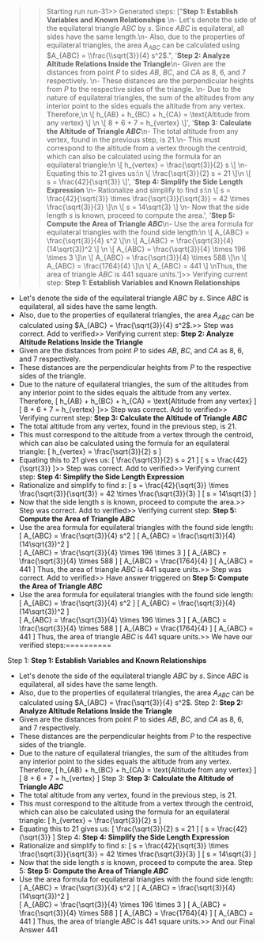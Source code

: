 >> Starting run run-31>> 
Generated steps: 
["**Step 1: Establish Variables and Known Relationships**  \n- Let's denote the side of the equilateral triangle $ABC$ by $s$. Since $ABC$ is equilateral, all sides have the same length.\n- Also, due to the properties of equilateral triangles, the area $A_{ABC}$ can be calculated using $A_{ABC} = \\frac{\\sqrt{3}}{4} s^2$.", '**Step 2: Analyze Altitude Relations Inside the Triangle**\n- Given are the distances from point $P$ to sides $AB$, $BC$, and $CA$ as 8, 6, and 7 respectively. \n- These distances are the perpendicular heights from $P$ to the respective sides of the triangle. \n- Due to the nature of equilateral triangles, the sum of the altitudes from any interior point to the sides equals the altitude from any vertex. Therefore,\n  \\[ h_{AB} + h_{BC} + h_{CA} = \\text{Altitude from any vertex} \\] \n  \\[ 8 + 6 + 7 = h_{vertex} \\]', '**Step 3: Calculate the Altitude of Triangle $ABC$**\n- The total altitude from any vertex, found in the previous step, is 21.\n- This must correspond to the altitude from a vertex through the centroid, which can also be calculated using the formula for an equilateral triangle:\n  \\[ h_{vertex} = \\frac{\\sqrt{3}}{2} s \\] \n- Equating this to 21 gives us:\n  \\[ \\frac{\\sqrt{3}}{2} s = 21 \\]\n  \\[ s = \\frac{42}{\\sqrt{3}} \\]', '**Step 4: Simplify the Side Length Expression** \n- Rationalize and simplify to find $s$:\n  \\[ s = \\frac{42}{\\sqrt{3}} \\times \\frac{\\sqrt{3}}{\\sqrt{3}} = 42 \\times \\frac{\\sqrt{3}}{3} \\]\n  \\[ s = 14\\sqrt{3} \\] \n- Now that the side length $s$ is known, proceed to compute the area.', '**Step 5: Compute the Area of Triangle $ABC$**\n- Use the area formula for equilateral triangles with the found side length:\n  \\[ A_{ABC} = \\frac{\\sqrt{3}}{4} s^2 \\]\n  \\[ A_{ABC} = \\frac{\\sqrt{3}}{4} (14\\sqrt{3})^2 \\]  \n  \\[ A_{ABC} = \\frac{\\sqrt{3}}{4} \\times 196 \\times 3 \\]\n  \\[ A_{ABC} = \\frac{\\sqrt{3}}{4} \\times 588 \\]\n  \\[ A_{ABC} = \\frac{1764}{4} \\]\n  \\[ A_{ABC} = 441 \\] \nThus, the area of triangle $ABC$ is 441 square units.']>> 
Verifying current step: 
**Step 1: Establish Variables and Known Relationships**  
- Let's denote the side of the equilateral triangle $ABC$ by $s$. Since $ABC$ is equilateral, all sides have the same length.
- Also, due to the properties of equilateral triangles, the area $A_{ABC}$ can be calculated using $A_{ABC} = \frac{\sqrt{3}}{4} s^2$.>> 
Step was correct. Add to verified>> 
Verifying current step: 
**Step 2: Analyze Altitude Relations Inside the Triangle**
- Given are the distances from point $P$ to sides $AB$, $BC$, and $CA$ as 8, 6, and 7 respectively. 
- These distances are the perpendicular heights from $P$ to the respective sides of the triangle. 
- Due to the nature of equilateral triangles, the sum of the altitudes from any interior point to the sides equals the altitude from any vertex. Therefore,
  \[ h_{AB} + h_{BC} + h_{CA} = \text{Altitude from any vertex} \] 
  \[ 8 + 6 + 7 = h_{vertex} \]>> 
Step was correct. Add to verified>> 
Verifying current step: 
**Step 3: Calculate the Altitude of Triangle $ABC$**
- The total altitude from any vertex, found in the previous step, is 21.
- This must correspond to the altitude from a vertex through the centroid, which can also be calculated using the formula for an equilateral triangle:
  \[ h_{vertex} = \frac{\sqrt{3}}{2} s \] 
- Equating this to 21 gives us:
  \[ \frac{\sqrt{3}}{2} s = 21 \]
  \[ s = \frac{42}{\sqrt{3}} \]>> 
Step was correct. Add to verified>> 
Verifying current step: 
**Step 4: Simplify the Side Length Expression** 
- Rationalize and simplify to find $s$:
  \[ s = \frac{42}{\sqrt{3}} \times \frac{\sqrt{3}}{\sqrt{3}} = 42 \times \frac{\sqrt{3}}{3} \]
  \[ s = 14\sqrt{3} \] 
- Now that the side length $s$ is known, proceed to compute the area.>> 
Step was correct. Add to verified>> 
Verifying current step: 
**Step 5: Compute the Area of Triangle $ABC$**
- Use the area formula for equilateral triangles with the found side length:
  \[ A_{ABC} = \frac{\sqrt{3}}{4} s^2 \]
  \[ A_{ABC} = \frac{\sqrt{3}}{4} (14\sqrt{3})^2 \]  
  \[ A_{ABC} = \frac{\sqrt{3}}{4} \times 196 \times 3 \]
  \[ A_{ABC} = \frac{\sqrt{3}}{4} \times 588 \]
  \[ A_{ABC} = \frac{1764}{4} \]
  \[ A_{ABC} = 441 \] 
Thus, the area of triangle $ABC$ is 441 square units.>> 
Step was correct. Add to verified>> 
Have answer triggered on **Step 5: Compute the Area of Triangle $ABC$**
- Use the area formula for equilateral triangles with the found side length:
  \[ A_{ABC} = \frac{\sqrt{3}}{4} s^2 \]
  \[ A_{ABC} = \frac{\sqrt{3}}{4} (14\sqrt{3})^2 \]  
  \[ A_{ABC} = \frac{\sqrt{3}}{4} \times 196 \times 3 \]
  \[ A_{ABC} = \frac{\sqrt{3}}{4} \times 588 \]
  \[ A_{ABC} = \frac{1764}{4} \]
  \[ A_{ABC} = 441 \] 
Thus, the area of triangle $ABC$ is 441 square units.>> 
We have our verified steps:==========
>> 
Step 1:
**Step 1: Establish Variables and Known Relationships**  
- Let's denote the side of the equilateral triangle $ABC$ by $s$. Since $ABC$ is equilateral, all sides have the same length.
- Also, due to the properties of equilateral triangles, the area $A_{ABC}$ can be calculated using $A_{ABC} = \frac{\sqrt{3}}{4} s^2$.
Step 2:
**Step 2: Analyze Altitude Relations Inside the Triangle**
- Given are the distances from point $P$ to sides $AB$, $BC$, and $CA$ as 8, 6, and 7 respectively. 
- These distances are the perpendicular heights from $P$ to the respective sides of the triangle. 
- Due to the nature of equilateral triangles, the sum of the altitudes from any interior point to the sides equals the altitude from any vertex. Therefore,
  \[ h_{AB} + h_{BC} + h_{CA} = \text{Altitude from any vertex} \] 
  \[ 8 + 6 + 7 = h_{vertex} \]
Step 3:
**Step 3: Calculate the Altitude of Triangle $ABC$**
- The total altitude from any vertex, found in the previous step, is 21.
- This must correspond to the altitude from a vertex through the centroid, which can also be calculated using the formula for an equilateral triangle:
  \[ h_{vertex} = \frac{\sqrt{3}}{2} s \] 
- Equating this to 21 gives us:
  \[ \frac{\sqrt{3}}{2} s = 21 \]
  \[ s = \frac{42}{\sqrt{3}} \]
Step 4:
**Step 4: Simplify the Side Length Expression** 
- Rationalize and simplify to find $s$:
  \[ s = \frac{42}{\sqrt{3}} \times \frac{\sqrt{3}}{\sqrt{3}} = 42 \times \frac{\sqrt{3}}{3} \]
  \[ s = 14\sqrt{3} \] 
- Now that the side length $s$ is known, proceed to compute the area.
Step 5:
**Step 5: Compute the Area of Triangle $ABC$**
- Use the area formula for equilateral triangles with the found side length:
  \[ A_{ABC} = \frac{\sqrt{3}}{4} s^2 \]
  \[ A_{ABC} = \frac{\sqrt{3}}{4} (14\sqrt{3})^2 \]  
  \[ A_{ABC} = \frac{\sqrt{3}}{4} \times 196 \times 3 \]
  \[ A_{ABC} = \frac{\sqrt{3}}{4} \times 588 \]
  \[ A_{ABC} = \frac{1764}{4} \]
  \[ A_{ABC} = 441 \] 
Thus, the area of triangle $ABC$ is 441 square units.>> 
And our Final Answer
441